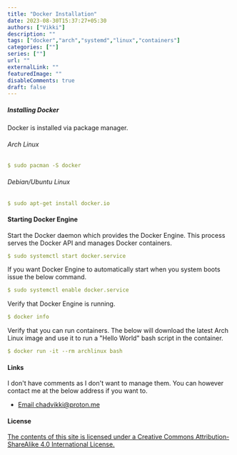 ```yaml
---
title: "Docker Installation"
date: 2023-08-30T15:37:27+05:30
authors: ["Vikki"]
description: ""
tags: ["docker","arch","systemd","linux","containers"]
categories: [""]
series: [""]
url: ""
externalLink: ""
featuredImage: ""
disableComments: true
draft: false
---
```



##### Installing Docker
Docker is installed via package manager.
###### Arch Linux
```yaml
$ sudo pacman -S docker
```

###### Debian/Ubuntu Linux
```yaml
$ sudo apt-get install docker.io
```


#### Starting Docker Engine
Start the Docker daemon which provides the Docker Engine. This process serves the Docker API and manages Docker containers.
```yaml
$ sudo systemctl start docker.service
```


If you want Docker Engine to automatically start when you system boots issue the below command.
```yaml
$ sudo systemctl enable docker.service
```
Verify that Docker Engine is running.
```yaml
$ docker info
```
Verify that you can run containers. The below will download the latest Arch Linux image and use it to run a "Hello World" bash script in the container.
```yaml
$ docker run -it --rm archlinux bash
```

#### Links
I don't have comments as I don't want to manage them. You can however contact me at the below address if you want to.

  - [ Email chadvikki@proton.me](mailto:chadvikki@proton.me)



#### License 

[The contents of this site is licensed under a Creative Commons Attribution-ShareAlike 4.0 International License.](https://creativecommons.org/licenses/by-sa/4.0/)

